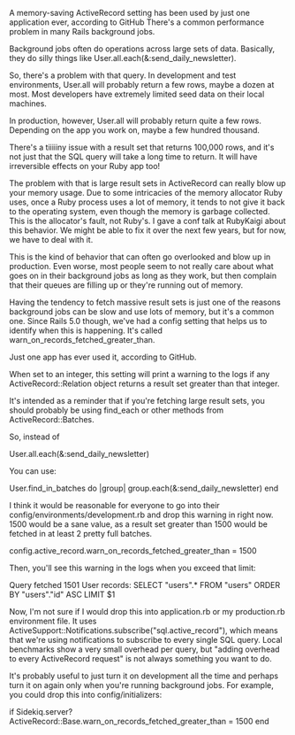 A memory-saving ActiveRecord setting has been used by just one application ever, according to GitHub
There's a common performance problem in many Rails background jobs.

Background jobs often do operations across large sets of data. Basically, they do silly things like User.all.each(&:send_daily_newsletter).

So, there's a problem with that query. In development and test environments, User.all will probably return a few rows, maybe a dozen at most. Most developers have extremely limited seed data on their local machines.

In production, however, User.all will probably return quite a few rows. Depending on the app you work on, maybe a few hundred thousand.

There's a tiiiiiny issue with a result set that returns 100,000 rows, and it's not just that the SQL query will take a long time to return. It will have irreversible effects on your Ruby app too!

The problem with that is large result sets in ActiveRecord can really blow up your memory usage. Due to some intricacies of the memory allocator Ruby uses, once a Ruby process uses a lot of memory, it tends to not give it back to the operating system, even though the memory is garbage collected. This is the allocator's fault, not Ruby's. I gave a conf talk at RubyKaigi about this behavior. We might be able to fix it over the next few years, but for now, we have to deal with it.

This is the kind of behavior that can often go overlooked and blow up in production. Even worse, most people seem to not really care about what goes on in their background jobs as long as they work, but then complain that their queues are filling up or they're running out of memory.

Having the tendency to fetch massive result sets is just one of the reasons background jobs can be slow and use lots of memory, but it's a common one. Since Rails 5.0 though, we've had a config setting that helps us to identify when this is happening. It's called warn_on_records_fetched_greater_than.

Just one app has ever used it, according to GitHub.

When set to an integer, this setting will print a warning to the logs if any ActiveRecord::Relation object returns a result set greater than that integer.

It's intended as a reminder that if you're fetching large result sets, you should probably be using find_each or other methods from ActiveRecord::Batches.

So, instead of

User.all.each(&:send_daily_newsletter)

You can use:

User.find_in_batches do |group|
group.each(&:send_daily_newsletter)
end

I think it would be reasonable for everyone to go into their config/environments/development.rb and drop this warning in right now. 1500 would be a sane value, as a result set greater than 1500 would be fetched in at least 2 pretty full batches.

config.active_record.warn_on_records_fetched_greater_than = 1500

Then, you'll see this warning in the logs when you exceed that limit:

Query fetched 1501 User records: SELECT  "users".* FROM "users" ORDER BY "users"."id" ASC LIMIT $1

Now, I'm not sure if I would drop this into application.rb or my production.rb environment file. It uses ActiveSupport::Notifications.subscribe("sql.active_record"), which means that we're using notifications to subscribe to every single SQL query. Local benchmarks show a very small overhead per query, but "adding overhead to every ActiveRecord request" is not always something you want to do.

It's probably useful to just turn it on development all the time and perhaps turn it on again only when you're running background jobs. For example, you could drop this into config/initializers:

if Sidekiq.server?
ActiveRecord::Base.warn_on_records_fetched_greater_than = 1500
end
